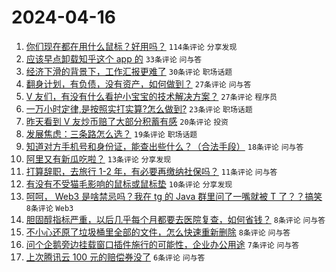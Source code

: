 # 2024-04-16

1. [你们现在都在用什么鼠标？好用吗？](https://www.v2ex.com/t/1032790) `114条评论` `分享发现`
1. [应该早点卸载知乎这个 app 的](https://www.v2ex.com/t/1032809) `33条评论` `问与答`
1. [经济下滑的背景下，工作汇报更难了](https://www.v2ex.com/t/1032791) `30条评论` `职场话题`
1. [翻身计划，有负债，没有资产，如何做到？](https://www.v2ex.com/t/1032801) `27条评论` `问与答`
1. [V 友们，有没有什么看护小宝宝的技术解决方案？](https://www.v2ex.com/t/1032798) `27条评论` `程序员`
1. [一万小时定律,是按照实打实算?怎么做到?](https://www.v2ex.com/t/1032815) `23条评论` `职场话题`
1. [昨天看到 V 友炒币赔了大部分积蓄有感](https://www.v2ex.com/t/1032819) `20条评论` `投资`
1. [发展焦虑：三条路怎么选？](https://www.v2ex.com/t/1032799) `19条评论` `职场话题`
1. [知道对方手机号和身份证，能查出些什么？（合法手段）](https://www.v2ex.com/t/1032797) `18条评论` `问与答`
1. [阿里又有新瓜吃啦？](https://www.v2ex.com/t/1032830) `13条评论` `分享发现`
1. [打算辞职，去旅行 1-2 年，有必要再缴纳社保吗？](https://www.v2ex.com/t/1032843) `11条评论` `问与答`
1. [有没有不受猫毛影响的鼠标或鼠标垫](https://www.v2ex.com/t/1032807) `10条评论` `分享发现`
1. [呵呵， Web3 是啥禁忌吗？我在 tg 的 Java 群里问了一嘴就被 T 了？？搞笑](https://www.v2ex.com/t/1032832) `8条评论` `Web3`
1. [胆固醇指标严重，以后几乎每个月都要去医院复查，如何省钱？](https://www.v2ex.com/t/1032820) `8条评论` `问与答`
1. [不小心还原了垃圾桶里全部的文件，怎么快速重新删除](https://www.v2ex.com/t/1032806) `8条评论` `问与答`
1. [问个企鹅旁边挂载窗口插件施行的可能性，企业办公用途](https://www.v2ex.com/t/1032849) `7条评论` `问与答`
1. [上次腾讯云 100 元的赔偿券没了](https://www.v2ex.com/t/1032837) `6条评论` `问与答`
